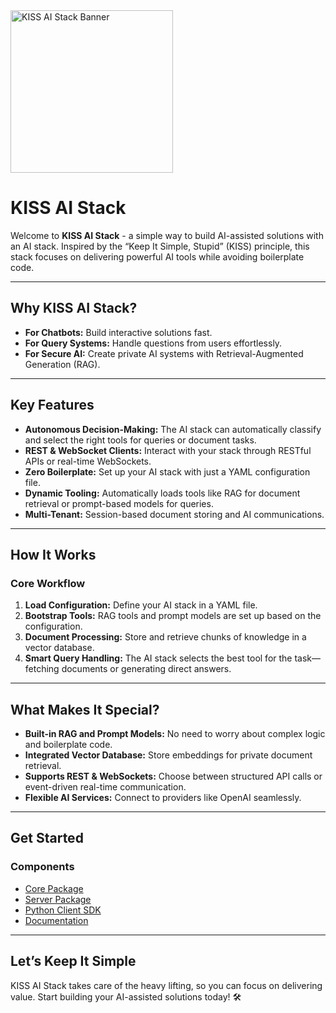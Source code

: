 <div style="text-align: left; margin-bottom: 20px;">
  <img src="https://kiss-ai-stack.github.io/kissaistack.svg" alt="KISS AI Stack Banner" style="max-width: auto; height: 260px">
</div>

# **KISS AI Stack**  

Welcome to **KISS AI Stack** - a simple way to build AI-assisted solutions with an AI stack. Inspired by the “Keep It Simple, Stupid” (KISS) principle, this stack focuses on delivering powerful AI tools while avoiding boilerplate code.  

---

## **Why KISS AI Stack?**  
- **For Chatbots:** Build interactive solutions fast.  
- **For Query Systems:** Handle questions from users effortlessly.  
- **For Secure AI:** Create private AI systems with Retrieval-Augmented Generation (RAG).

---

## **Key Features**  
- **Autonomous Decision-Making:** The AI stack can automatically classify and select the right tools for queries or document tasks.  
- **REST & WebSocket Clients:** Interact with your stack through RESTful APIs or real-time WebSockets.  
- **Zero Boilerplate:** Set up your AI stack with just a YAML configuration file.  
- **Dynamic Tooling:** Automatically loads tools like RAG for document retrieval or prompt-based models for queries.  
- **Multi-Tenant:** Session-based document storing and AI communications.

---

## **How It Works**  
### **Core Workflow**  
1. **Load Configuration:** Define your AI stack in a YAML file.  
2. **Bootstrap Tools:** RAG tools and prompt models are set up based on the configuration.  
3. **Document Processing:** Store and retrieve chunks of knowledge in a vector database.  
4. **Smart Query Handling:** The AI stack selects the best tool for the task—fetching documents or generating direct answers.  

---

## **What Makes It Special?**  
- **Built-in RAG and Prompt Models:** No need to worry about complex logic and boilerplate code.  
- **Integrated Vector Database:** Store embeddings for private document retrieval.  
- **Supports REST & WebSockets:** Choose between structured API calls or event-driven real-time communication.  
- **Flexible AI Services:** Connect to providers like OpenAI seamlessly.  

---

## **Get Started**  
### **Components**  
- [Core Package](hhttps://github.com/kiss-ai-stack/kiss-ai-stack-core)  
- [Server Package](https://github.com/kiss-ai-stack/kiss-ai-stack-server)  
- [Python Client SDK](https://github.com/kiss-ai-stack/kiss-ai-stack-python-sdk)  
- [Documentation](https://kiss-ai-stack.github.io/)

---

## **Let’s Keep It Simple**  
KISS AI Stack takes care of the heavy lifting, so you can focus on delivering value. Start building your AI-assisted solutions today! 🛠️

